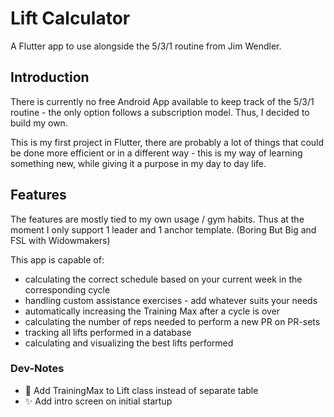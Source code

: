 # Lift Calculator

A Flutter app to use alongside the 5/3/1 routine from Jim Wendler. 

## Introduction

There is currently no free Android App available to keep track of the 5/3/1 routine - the only option follows a subscription model. 
Thus, I decided to build my own. 

This is my first project in Flutter, there are probably a lot of things that could be done more efficient or in a different way - this is my way of learning something new, while giving it a purpose in my day to day life. 

## Features
The features are mostly tied to my own usage / gym habits. Thus at the moment I only support 1 leader and 1 anchor template. (Boring But Big and FSL with Widowmakers)


This app is capable of:
- calculating the correct schedule based on your current week in the corresponding cycle
- handling custom assistance exercises - add whatever suits your needs
- automatically increasing the Training Max after a cycle is over
- calculating the number of reps needed to perform a new PR on PR-sets
- tracking all lifts performed in a database
- calculating and visualizing the best lifts performed




### Dev-Notes
-  🐛 Add TrainingMax to Lift class instead of separate table
-  ✨ Add intro screen on initial startup 



